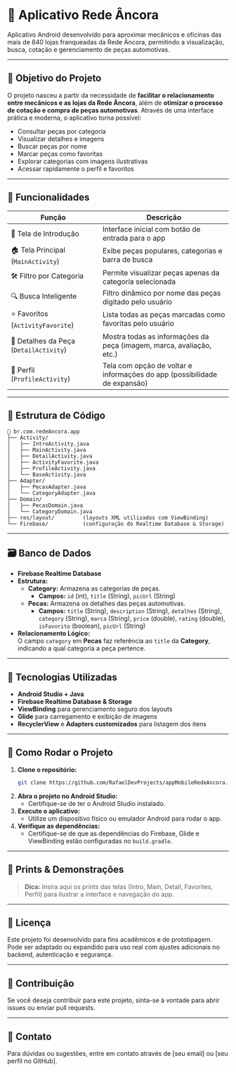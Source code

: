 
# 📱 Aplicativo Rede Âncora

Aplicativo Android desenvolvido para aproximar mecânicos e oficinas das mais de 840 lojas franqueadas da Rede Âncora, permitindo a visualização, busca, cotação e gerenciamento de peças automotivas.

---

## 📌 Objetivo do Projeto

O projeto nasceu a partir da necessidade de **facilitar o relacionamento entre mecânicos e as lojas da Rede Âncora**, além de **otimizar o processo de cotação e compra de peças automotivas**. Através de uma interface prática e moderna, o aplicativo torna possível:

- Consultar peças por categoria
- Visualizar detalhes e imagens
- Buscar peças por nome
- Marcar peças como favoritas
- Explorar categorias com imagens ilustrativas
- Acessar rapidamente o perfil e favoritos

---

## 🚀 Funcionalidades

| Função                                           | Descrição                                                                           |
|--------------------------------------------------|-------------------------------------------------------------------------------------|
| 🏁 Tela de Introdução                            | Interface inicial com botão de entrada para o app                                  |
| 🏠 Tela Principal (`MainActivity`)               | Exibe peças populares, categorias e barra de busca                                 |
| 🛠️ Filtro por Categoria                          | Permite visualizar peças apenas da categoria selecionada                           |
| 🔍 Busca Inteligente                             | Filtro dinâmico por nome das peças digitado pelo usuário                           |
| ⭐ Favoritos (`ActivityFavorite`)                 | Lista todas as peças marcadas como favoritas pelo usuário                          |
| 🔎 Detalhes da Peça (`DetailActivity`)           | Mostra todas as informações da peça (imagem, marca, avaliação, etc.)               |
| 👤 Perfil (`ProfileActivity`)                    | Tela com opção de voltar e informações do app (possibilidade de expansão)          |

---

## 🧱 Estrutura de Código

```
📁 br.com.redeAncora.app
├── Activity/
│   ├── IntroActivity.java
│   ├── MainActivity.java
│   ├── DetailActivity.java
│   ├── ActivityFavorite.java
│   ├── ProfileActivity.java
│   └── BaseActivity.java
├── Adapter/
│   ├── PecasAdapter.java
│   └── CategoryAdapter.java
├── Domain/
│   ├── PecasDomain.java
│   └── CategoryDomain.java
├── res/layout/         (layouts XML utilizados com ViewBinding)
└── Firebase/           (configuração do Realtime Database & Storage)
```

---

## 🗃️ Banco de Dados

- **Firebase Realtime Database**
- **Estrutura:**
  - **Category:** Armazena as categorias de peças.
    - **Campos:** `id` (int), `title` (String), `picUrl` (String)
  - **Pecas:** Armazena os detalhes das peças automotivas.
    - **Campos:** `title` (String), `description` (String), `detalhes` (String), `category` (String), `marca` (String), `price` (double), `rating` (double), `isFavorito` (boolean), `picUrl` (String)
- **Relacionamento Lógico:**  
  O campo `category` em **Pecas** faz referência ao `title` da **Category**, indicando a qual categoria a peça pertence.

---

## 🧰 Tecnologias Utilizadas

- **Android Studio + Java**
- **Firebase Realtime Database & Storage**
- **ViewBinding** para gerenciamento seguro dos layouts
- **Glide** para carregamento e exibição de imagens
- **RecyclerView** e **Adapters customizados** para listagem dos itens

---

## 🧪 Como Rodar o Projeto

1. **Clone o repositório:**
   ```bash
   git clone https://github.com/RafaelDevProjects/appMobileRedeAncora.git
   ```
2. **Abra o projeto no Android Studio:**
   - Certifique-se de ter o Android Studio instalado.
3. **Execute o aplicativo:**
   - Utilize um dispositivo físico ou emulador Android para rodar o app.
4. **Verifique as dependências:**
   - Certifique-se de que as dependências do Firebase, Glide e ViewBinding estão configuradas no `build.gradle`.

---

## 📸 Prints & Demonstrações

> **Dica:** Insira aqui os prints das telas (Intro, Main, Detail, Favorites, Perfil) para ilustrar a interface e navegação do app.

---

## 📄 Licença

Este projeto foi desenvolvido para fins acadêmicos e de prototipagem. Pode ser adaptado ou expandido para uso real com ajustes adicionais no backend, autenticação e segurança.

---

## 👥 Contribuição

Se você deseja contribuir para este projeto, sinta-se à vontade para abrir issues ou enviar pull requests.

---

## 💬 Contato

Para dúvidas ou sugestões, entre em contato através de [seu email] ou [seu perfil no GitHub].
